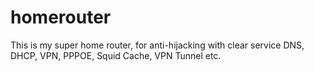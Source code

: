 homerouter
==========

This is my super home router, for anti-hijacking  with clear service DNS, DHCP, VPN, PPPOE, Squid Cache, VPN Tunnel etc.
